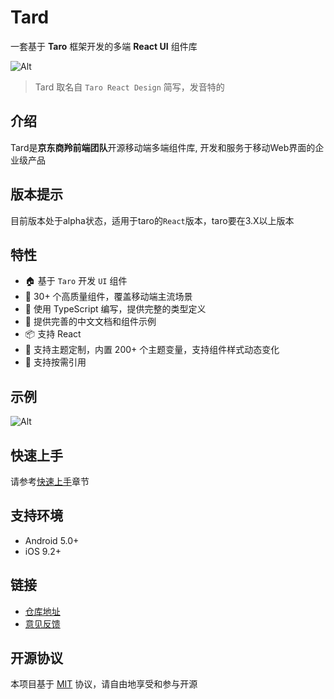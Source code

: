 # Tard
一套基于 **Taro** 框架开发的多端 **React UI** 组件库

![Alt](http://storage.360buyimg.com/hawley-common/tard-image/Tard-logo.png)
> Tard 取名自 `Taro React Design` 简写，发音特的

## 介绍
Tard是**京东商羚前端团队**开源移动端多端组件库, 开发和服务于移动Web界面的企业级产品

## 版本提示
目前版本处于alpha状态，适用于taro的`React`版本，taro要在3.X以上版本
## 特性
+ 🏠 基于 `Taro` 开发 `UI` 组件
+ 💎 30+ 个高质量组件，覆盖移动端主流场景
+ 💪 使用 TypeScript 编写，提供完整的类型定义
+ 📖 提供完善的中文文档和组件示例
+ 📦 支持 React
+ 🎨 支持主题定制，内置 200+ 个主题变量，支持组件样式动态变化
+ 🍭 支持按需引用

## 示例
![Alt](http://storage.360buyimg.com/hawley-common/tard-image/taro-weapp.jpg)

## 快速上手
请参考[快速上手](https://tard-ui.selling.cn/quickstart)章节
## 支持环境
+ Android 5.0+
+ iOS 9.2+

## 链接
+ [仓库地址](https://github.com/jd-antelope/tard)
+ [意见反馈](https://github.com/jd-antelope/tard/issues)

## 开源协议
本项目基于 [MIT](https://zh.wikipedia.org/wiki/MIT%E8%A8%B1%E5%8F%AF%E8%AD%89) 协议，请自由地享受和参与开源

